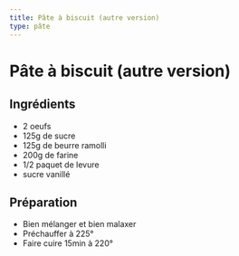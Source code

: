 ```yaml
---
title: Pâte à biscuit (autre version)
type: pâte
---
```


# Pâte à biscuit (autre version)

<div class="ingredients" markdown="1">

## Ingrédients
 
 - 2 oeufs
 - 125g de sucre
 - 125g de beurre ramolli
 - 200g de farine
 - 1/2 paquet de levure
 - sucre vanillé

</div>

<div class="preparation" markdown="1">

## Préparation

 - Bien mélanger et bien malaxer
 - Préchauffer à 225°
 - Faire cuire 15min à 220°

</div>
